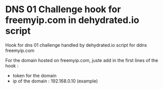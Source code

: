 # DNS 01 Challenge hook for freemyip.com in dehydrated.io script

Hook for dns 01 challenge handled by dehydrated.io script for ddns freemyip.com

For the domain hosted on freemyip.com, juste add in the first lines of the hook :
* token for the domain
* ip of the domain : 192.168.0.10 (example)
